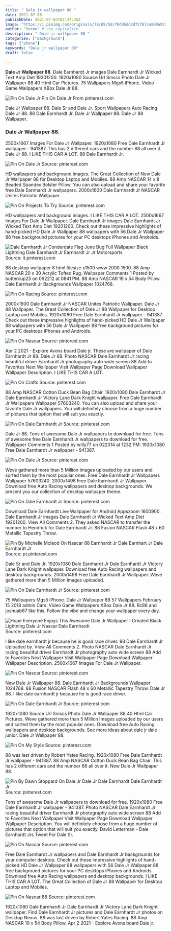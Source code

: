 ```yaml
---
title: " Dale jr wallpaper 88 "
date: 2021-07-08
publishDate: 2021-07-03T02:37:35Z
image: "https://i.pinimg.com/originals/78/d9/5d/78d95dd2d72787ca800a933d9192f1f9.jpg"
author: "Soren" # use capitalize
description: " Dale jr wallpaper 88 "
categories: ["Background"]
tags: ["phone"]
keywords: "Dale jr wallpaper 88"
draft: false

---
```



**Dale Jr Wallpaper 88**. Dale Earnhardt Jr images Dale Earnhardt Jr Wicked Text Amp Diet 19201200. 1920x1080 Source Url Smscs Photo Dale Jr Wallpaper 88 40 Html Car Pictures. 75 Wallpapers Mgs5 iPhone. Video Game Wallpapers XBox Dale Jr 88.

![Pin On Dale Jr](https://i.pinimg.com/originals/cc/aa/7d/ccaa7d8fe429da69c17d632f20feee53.jpg "Pin On Dale Jr")
Pin On Dale Jr From pinterest.com


Dale Jr Wallpaper 88. Dale Sr and Dale Jr. Sport Wallpapers Auto Racing Dale Jr 88. 88 Dale Earnhardt Jr. Dale Jr Wallpaper 88. Dale Jr 88 Wallpaper.

### Dale Jr Wallpaper 88.

2500x1667 Images For Dale Jr Wallpaper. 1920x1080 Free Dale Earnhardt Jr wallpaper - 941387. This has 2 different cars and the number 88 all over it. Dale Jr 88. I LIKE THIS CAR A LOT. 88 Dale Earnhardt Jr.


![Pin On Dale Jr](https://i.pinimg.com/originals/cc/aa/7d/ccaa7d8fe429da69c17d632f20feee53.jpg "Pin On Dale Jr")
Source: pinterest.com

HD wallpapers and background images. The Great Collection of New Dale Jr Wallpaper 88 for Desktop Laptop and Mobiles. 88 Amp NASCAR 14 x 8 Beaded Spandex Bolster Pillow. You can also upload and share your favorite free Dale Earnhardt Jr wallpapers. 2000x1600 Dale Earnhardt Jr NASCAR Unites Patriotic Wallpaper.

![Pin On Projects To Try](https://i.pinimg.com/originals/b3/a7/f0/b3a7f04a9c96ca741e92f2e445f86495.jpg "Pin On Projects To Try")
Source: pinterest.com

HD wallpapers and background images. I LIKE THIS CAR A LOT. 2500x1667 Images For Dale Jr Wallpaper. Dale Earnhardt Jr images Dale Earnhardt Jr Wicked Text Amp Diet 19201200. Check out these impressive highlights of hand-picked HD Dale Jr Wallpaper 88 wallpapers with 56 Dale Jr Wallpaper 88 free background pictures for your PC desktops iPhones and Androids.

![Dale Earnhardt Jr Conderdate Flag June Bug Full Wallpaper Black Lightning Dale Earnhardt Jr Earnhardt Jr Jr Motorsports](https://i.pinimg.com/originals/4e/2f/5d/4e2f5d1947965120b5994a2445afdca8.png "Dale Earnhardt Jr Conderdate Flag June Bug Full Wallpaper Black Lightning Dale Earnhardt Jr Earnhardt Jr Jr Motorsports")
Source: it.pinterest.com

88 desktop wallpaper 8 html filesize x1500 www 2000 1500. 88 Amp NASCAR 20 x 30 Acrylic Tufted Rug. Wallpaper Comments 1 Posted by buttercup25 on 092212 at 0841 PM. 88 Amp NASCAR 19 x 54 Body Pillow. Dale Earnhardt Jr Backgrounds Wallpaper 1024768.

![Pin On Racing](https://i.pinimg.com/originals/3f/32/ac/3f32acb7be22db6c1e9551ed0d16908a.jpg "Pin On Racing")
Source: pinterest.com

2000x1600 Dale Earnhardt Jr NASCAR Unites Patriotic Wallpaper. Dale Jr 88 Wallpaper. The Great Collection of Dale Jr 88 Wallpaper for Desktop Laptop and Mobiles. 1920x1080 Free Dale Earnhardt Jr wallpaper - 941387. Check out these impressive highlights of hand-picked HD Dale Jr Wallpaper 88 wallpapers with 56 Dale Jr Wallpaper 88 free background pictures for your PC desktops iPhones and Androids.

![Pin On Nascar](https://i.pinimg.com/originals/f2/32/05/f23205dded7e1a83657f49f994aca84b.jpg "Pin On Nascar")
Source: pinterest.com

Apr 2 2021 - Explore Avons board Dale jr. These are wallpaper of Dale Earnhardt Jr 88. Dale Jr 88. Photo NASCAR Dale Earnhardt Jr racing beautiful driver Earnhardt Jr photography auto wide screen 88 Add to Favorites Next Wallpaper Visit Wallpaper Page Download Wallpaper Wallpaper Description. I LIKE THIS CAR A LOT.

![Pin On Crafts](https://i.pinimg.com/originals/a2/98/a0/a298a02ce5690b229ba56c1daa32da3b.jpg "Pin On Crafts")
Source: pinterest.com

88 Amp NASCAR Cotton Duck Bean Bag Chair. 1920x1080 Dale Earnhardt Jr Dale Earnhardt Jr Victory Lane Dark Knight wallpaper. Free Dale Earnhardt Jr Wallpapers Wallpaper 57603240. You can also upload and share your favorite Dale Jr wallpapers. You will definitely choose from a huge number of pictures that option that will suit you exactly.

![Pin On Dale Earnhardt Jr](https://i.pinimg.com/originals/3e/36/86/3e3686b5e21f4ba34cdc12441e10c784.jpg "Pin On Dale Earnhardt Jr")
Source: pinterest.com

Dale Jr 88. Tons of awesome Dale Jr wallpapers to download for free. Tons of awesome free Dale Earnhardt Jr wallpapers to download for free. Wallpaper Comments 1 Posted by willy77 on 022314 at 1232 PM. 1920x1080 Free Dale Earnhardt Jr wallpaper - 941387.

![Pin On Dale Jr](https://i.pinimg.com/originals/9d/46/21/9d4621f227bf5d40d6bb5aaa55002f7a.jpg "Pin On Dale Jr")
Source: pinterest.com

Weve gathered more than 5 Million Images uploaded by our users and sorted them by the most popular ones. Free Dale Earnhardt Jr Wallpapers Wallpaper 57603240. 2000x1498 Free Dale Earnhardt Jr Wallpaper. Download free Auto Racing wallpapers and desktop backgrounds. We present you our collection of desktop wallpaper theme.

![Pin On Dale Earnhardt Jr](https://i.pinimg.com/originals/e7/bd/ee/e7bdeed23b5fc699e02e224049ff9c46.jpg "Pin On Dale Earnhardt Jr")
Source: pinterest.com

Download Dale Earnhardt Live Wallpaper for Android Appszoom 1600900. Dale Earnhardt Jr images Dale Earnhardt Jr Wicked Text Amp Diet 19201200. View All Comments 2. They asked NASCAR to transfer the number to Hendrick for Dale Earnhardt Jr. 88 Fusion NASCAR Flash 48 x 60 Metallic Tapestry Throw.

![Pin By Michelle Mcleod On Nascar 88 Earnhardt Jr Dale Earnhart Jr Dale Earnhardt Jr](https://i.pinimg.com/originals/a3/3a/36/a33a364eca91ab1e7d1d018cbc7f0b15.jpg "Pin By Michelle Mcleod On Nascar 88 Earnhardt Jr Dale Earnhart Jr Dale Earnhardt Jr")
Source: pt.pinterest.com

Dale Sr and Dale Jr. 1920x1080 Dale Earnhardt Jr Dale Earnhardt Jr Victory Lane Dark Knight wallpaper. Download free Auto Racing wallpapers and desktop backgrounds. 2000x1498 Free Dale Earnhardt Jr Wallpaper. Weve gathered more than 5 Million Images uploaded.

![Pin On Dale Earnhardt Jr](https://i.pinimg.com/originals/49/ba/0e/49ba0e22791e5b889367bd753e763e2b.jpg "Pin On Dale Earnhardt Jr")
Source: pinterest.com

75 Wallpapers Mgs5 iPhone. Dale Jr Wallpaper 88 57 Wallpapers February 15 2018 admin Cars. Video Game Wallpapers XBox Dale Jr 88. Rc88 and joshuab87 like this. Follow the vibe and change your wallpaper every day.

![Hope Everyone Enjoys This Awesome Dale Jr Wallpaper I Created Black Lightning Dale Jr Nascar Dale Earnhardt](https://i.pinimg.com/originals/34/23/fc/3423fc8a8d09c52f30d01bf6cd55b387.png "Hope Everyone Enjoys This Awesome Dale Jr Wallpaper I Created Black Lightning Dale Jr Nascar Dale Earnhardt")
Source: pinterest.com

I like dale earnhardt jr because he is good race driver. 88 Dale Earnhardt Jr Uploaded by. View All Comments 2. Photo NASCAR Dale Earnhardt Jr racing beautiful driver Earnhardt Jr photography auto wide screen 88 Add to Favorites Next Wallpaper Visit Wallpaper Page Download Wallpaper Wallpaper Description. 2500x1667 Images For Dale Jr Wallpaper.

![Pin On Nascar](https://i.pinimg.com/originals/9a/2c/f3/9a2cf36904a5486420c75090b1e2fb4b.jpg "Pin On Nascar")
Source: pinterest.com

New Dale Jr Wallpaper 88. Dale Earnhardt Jr Backgrounds Wallpaper 1024768. 88 Fusion NASCAR Flash 48 x 60 Metallic Tapestry Throw. Dale Jr 88. I like dale earnhardt jr because he is good race driver.

![Pin On Dale Earnhardt Jr](https://i.pinimg.com/originals/29/bb/06/29bb06e0cc05df627c5db29b3d462b84.jpg "Pin On Dale Earnhardt Jr")
Source: pinterest.com

1920x1080 Source Url Smscs Photo Dale Jr Wallpaper 88 40 Html Car Pictures. Weve gathered more than 5 Million Images uploaded by our users and sorted them by the most popular ones. Download free Auto Racing wallpapers and desktop backgrounds. See more ideas about dale jr dale junior. Dale Jr Wallpaper 88.

![Pin On My Style](https://i.pinimg.com/originals/9e/8c/05/9e8c054a422a2a5600e58c0f2711e628.jpg "Pin On My Style")
Source: pinterest.com

88 was last driven by Robert Yates Racing. 1920x1080 Free Dale Earnhardt Jr wallpaper - 941387. 88 Amp NASCAR Cotton Duck Bean Bag Chair. This has 2 different cars and the number 88 all over it. New Dale Jr Wallpaper 88.

![Pin By Dawn Stoppard On Dale Jr Dale Jr Dale Earnhardt Dale Earnhardt Jr](https://i.pinimg.com/originals/53/12/f8/5312f81ebb461f71bc8f721437945702.jpg "Pin By Dawn Stoppard On Dale Jr Dale Jr Dale Earnhardt Dale Earnhardt Jr")
Source: pinterest.com

Tons of awesome Dale Jr wallpapers to download for free. 1920x1080 Free Dale Earnhardt Jr wallpaper - 941387. Photo NASCAR Dale Earnhardt Jr racing beautiful driver Earnhardt Jr photography auto wide screen 88 Add to Favorites Next Wallpaper Visit Wallpaper Page Download Wallpaper Wallpaper Description. You will definitely choose from a huge number of pictures that option that will suit you exactly. David Letterman - Dale Earnhardt Jrs Tweet For Dale Sr.

![Pin On Nascar](https://i.pinimg.com/originals/0b/61/2b/0b612b2369f5d2586ee16d3be1d9f4d7.jpg "Pin On Nascar")
Source: pinterest.com

Free Dale Earnhardt Jr wallpapers and Dale Earnhardt Jr backgrounds for your computer desktop. Check out these impressive highlights of hand-picked HD Dale Jr Wallpaper 88 wallpapers with 56 Dale Jr Wallpaper 88 free background pictures for your PC desktops iPhones and Androids. Download free Auto Racing wallpapers and desktop backgrounds. I LIKE THIS CAR A LOT. The Great Collection of Dale Jr 88 Wallpaper for Desktop Laptop and Mobiles.

![Pin On Nascar 88](https://i.pinimg.com/originals/78/d9/5d/78d95dd2d72787ca800a933d9192f1f9.jpg "Pin On Nascar 88")
Source: pinterest.com

1920x1080 Dale Earnhardt Jr Dale Earnhardt Jr Victory Lane Dark Knight wallpaper. Find Dale Earnhardt Jr pictures and Dale Earnhardt Jr photos on Desktop Nexus. 88 was last driven by Robert Yates Racing. 88 Amp NASCAR 19 x 54 Body Pillow. Apr 2 2021 - Explore Avons board Dale jr.

